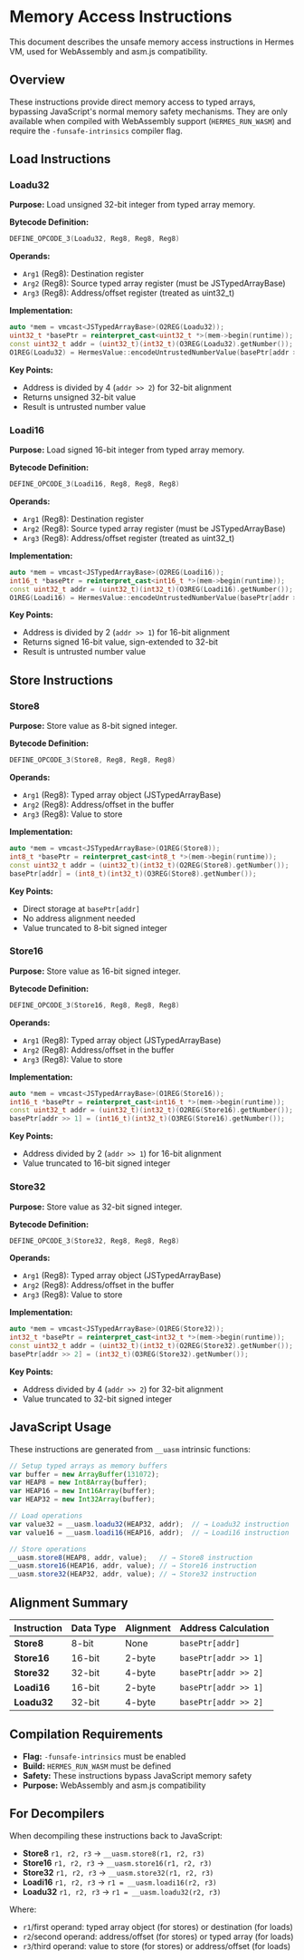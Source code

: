 # Memory Access Instructions

This document describes the unsafe memory access instructions in Hermes VM, used for WebAssembly and asm.js compatibility.

## Overview

These instructions provide direct memory access to typed arrays, bypassing JavaScript's normal memory safety mechanisms. They are only available when compiled with WebAssembly support (`HERMES_RUN_WASM`) and require the `-funsafe-intrinsics` compiler flag.

## Load Instructions

### Loadu32

**Purpose:** Load unsigned 32-bit integer from typed array memory.

**Bytecode Definition:**
```cpp
DEFINE_OPCODE_3(Loadu32, Reg8, Reg8, Reg8)
```

**Operands:**
- `Arg1` (Reg8): Destination register
- `Arg2` (Reg8): Source typed array register (must be JSTypedArrayBase)
- `Arg3` (Reg8): Address/offset register (treated as uint32_t)

**Implementation:**
```cpp
auto *mem = vmcast<JSTypedArrayBase>(O2REG(Loadu32));
uint32_t *basePtr = reinterpret_cast<uint32_t *>(mem->begin(runtime));
const uint32_t addr = (uint32_t)(int32_t)(O3REG(Loadu32).getNumber());
O1REG(Loadu32) = HermesValue::encodeUntrustedNumberValue(basePtr[addr >> 2]);
```

**Key Points:**
- Address is divided by 4 (`addr >> 2`) for 32-bit alignment
- Returns unsigned 32-bit value
- Result is untrusted number value

### Loadi16

**Purpose:** Load signed 16-bit integer from typed array memory.

**Bytecode Definition:**
```cpp
DEFINE_OPCODE_3(Loadi16, Reg8, Reg8, Reg8)
```

**Operands:**
- `Arg1` (Reg8): Destination register
- `Arg2` (Reg8): Source typed array register (must be JSTypedArrayBase)
- `Arg3` (Reg8): Address/offset register (treated as uint32_t)

**Implementation:**
```cpp
auto *mem = vmcast<JSTypedArrayBase>(O2REG(Loadi16));
int16_t *basePtr = reinterpret_cast<int16_t *>(mem->begin(runtime));
const uint32_t addr = (uint32_t)(int32_t)(O3REG(Loadi16).getNumber());
O1REG(Loadi16) = HermesValue::encodeUntrustedNumberValue(basePtr[addr >> 1]);
```

**Key Points:**
- Address is divided by 2 (`addr >> 1`) for 16-bit alignment
- Returns signed 16-bit value, sign-extended to 32-bit
- Result is untrusted number value

## Store Instructions

### Store8

**Purpose:** Store value as 8-bit signed integer.

**Bytecode Definition:**
```cpp
DEFINE_OPCODE_3(Store8, Reg8, Reg8, Reg8)
```

**Operands:**
- `Arg1` (Reg8): Typed array object (JSTypedArrayBase)
- `Arg2` (Reg8): Address/offset in the buffer
- `Arg3` (Reg8): Value to store

**Implementation:**
```cpp
auto *mem = vmcast<JSTypedArrayBase>(O1REG(Store8));
int8_t *basePtr = reinterpret_cast<int8_t *>(mem->begin(runtime));
const uint32_t addr = (uint32_t)(int32_t)(O2REG(Store8).getNumber());
basePtr[addr] = (int8_t)(int32_t)(O3REG(Store8).getNumber());
```

**Key Points:**
- Direct storage at `basePtr[addr]`
- No address alignment needed
- Value truncated to 8-bit signed integer

### Store16

**Purpose:** Store value as 16-bit signed integer.

**Bytecode Definition:**
```cpp
DEFINE_OPCODE_3(Store16, Reg8, Reg8, Reg8)
```

**Operands:**
- `Arg1` (Reg8): Typed array object (JSTypedArrayBase)
- `Arg2` (Reg8): Address/offset in the buffer
- `Arg3` (Reg8): Value to store

**Implementation:**
```cpp
auto *mem = vmcast<JSTypedArrayBase>(O1REG(Store16));
int16_t *basePtr = reinterpret_cast<int16_t *>(mem->begin(runtime));
const uint32_t addr = (uint32_t)(int32_t)(O2REG(Store16).getNumber());
basePtr[addr >> 1] = (int16_t)(int32_t)(O3REG(Store16).getNumber());
```

**Key Points:**
- Address divided by 2 (`addr >> 1`) for 16-bit alignment
- Value truncated to 16-bit signed integer

### Store32

**Purpose:** Store value as 32-bit signed integer.

**Bytecode Definition:**
```cpp
DEFINE_OPCODE_3(Store32, Reg8, Reg8, Reg8)
```

**Operands:**
- `Arg1` (Reg8): Typed array object (JSTypedArrayBase)
- `Arg2` (Reg8): Address/offset in the buffer
- `Arg3` (Reg8): Value to store

**Implementation:**
```cpp
auto *mem = vmcast<JSTypedArrayBase>(O1REG(Store32));
int32_t *basePtr = reinterpret_cast<int32_t *>(mem->begin(runtime));
const uint32_t addr = (uint32_t)(int32_t)(O2REG(Store32).getNumber());
basePtr[addr >> 2] = (int32_t)(O3REG(Store32).getNumber());
```

**Key Points:**
- Address divided by 4 (`addr >> 2`) for 32-bit alignment
- Value truncated to 32-bit signed integer

## JavaScript Usage

These instructions are generated from `__uasm` intrinsic functions:

```javascript
// Setup typed arrays as memory buffers
var buffer = new ArrayBuffer(131072);
var HEAP8 = new Int8Array(buffer);
var HEAP16 = new Int16Array(buffer);
var HEAP32 = new Int32Array(buffer);

// Load operations
var value32 = __uasm.loadu32(HEAP32, addr);  // → Loadu32 instruction
var value16 = __uasm.loadi16(HEAP16, addr);  // → Loadi16 instruction

// Store operations  
__uasm.store8(HEAP8, addr, value);   // → Store8 instruction
__uasm.store16(HEAP16, addr, value); // → Store16 instruction
__uasm.store32(HEAP32, addr, value); // → Store32 instruction
```

## Alignment Summary

| Instruction | Data Type | Alignment | Address Calculation |
|-------------|-----------|-----------|-------------------|
| **Store8**  | 8-bit     | None      | `basePtr[addr]` |
| **Store16** | 16-bit    | 2-byte    | `basePtr[addr >> 1]` |
| **Store32** | 32-bit    | 4-byte    | `basePtr[addr >> 2]` |
| **Loadi16** | 16-bit    | 2-byte    | `basePtr[addr >> 1]` |
| **Loadu32** | 32-bit    | 4-byte    | `basePtr[addr >> 2]` |

## Compilation Requirements

- **Flag:** `-funsafe-intrinsics` must be enabled
- **Build:** `HERMES_RUN_WASM` must be defined
- **Safety:** These instructions bypass JavaScript memory safety
- **Purpose:** WebAssembly and asm.js compatibility

## For Decompilers

When decompiling these instructions back to JavaScript:

- **Store8** `r1, r2, r3` → `__uasm.store8(r1, r2, r3)`
- **Store16** `r1, r2, r3` → `__uasm.store16(r1, r2, r3)`
- **Store32** `r1, r2, r3` → `__uasm.store32(r1, r2, r3)`
- **Loadi16** `r1, r2, r3` → `r1 = __uasm.loadi16(r2, r3)`
- **Loadu32** `r1, r2, r3` → `r1 = __uasm.loadu32(r2, r3)`

Where:
- `r1`/first operand: typed array object (for stores) or destination (for loads)
- `r2`/second operand: address/offset (for stores) or typed array (for loads)
- `r3`/third operand: value to store (for stores) or address/offset (for loads)